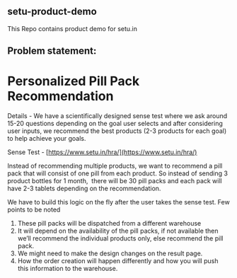 ## setu-product-demo
This Repo contains product demo for setu.in
## Problem statement:
# Personalized Pill Pack Recommendation

Details - We have a scientifically designed sense test where we ask around 15-20 questions depending on the goal user selects and after considering user inputs, we recommend the best products (2-3 products for each goal) to help achieve your goals.

Sense Test - [https://www.setu.in/hra/](https://www.setu.in/hra/)

Instead of recommending multiple products, we want to recommend a pill pack that will consist of one pill from each product. So instead of sending 3 product bottles for 1 month,  there will be 30 pill packs and each pack will have 2-3 tablets depending on the recommendation.

We have to build this logic on the fly after the user takes the sense test. Few points to be noted

1. These pill packs will be dispatched from a different warehouse
2. It will depend on the availability of the pill packs, if not available then we’ll recommend the individual products only, else recommend the pill pack.
3. We might need to make the design changes on the result page.
4. How the order creation will happen differently and how you will push this information to the warehouse.
